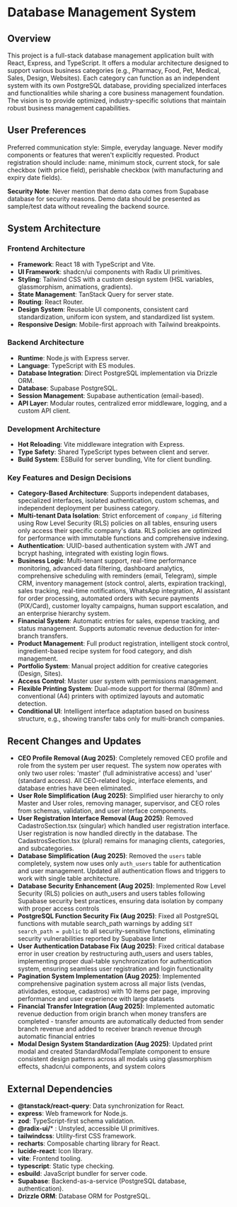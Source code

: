 # Database Management System

## Overview
This project is a full-stack database management application built with React, Express, and TypeScript. It offers a modular architecture designed to support various business categories (e.g., Pharmacy, Food, Pet, Medical, Sales, Design, Websites). Each category can function as an independent system with its own PostgreSQL database, providing specialized interfaces and functionalities while sharing a core business management foundation. The vision is to provide optimized, industry-specific solutions that maintain robust business management capabilities.

## User Preferences
Preferred communication style: Simple, everyday language.
Never modify components or features that weren't explicitly requested.
Product registration should include: name, minimum stock, current stock, for sale checkbox (with price field), perishable checkbox (with manufacturing and expiry date fields).

**Security Note**: Never mention that demo data comes from Supabase database for security reasons. Demo data should be presented as sample/test data without revealing the backend source.

## System Architecture

### Frontend Architecture
- **Framework**: React 18 with TypeScript and Vite.
- **UI Framework**: shadcn/ui components with Radix UI primitives.
- **Styling**: Tailwind CSS with a custom design system (HSL variables, glassmorphism, animations, gradients).
- **State Management**: TanStack Query for server state.
- **Routing**: React Router.
- **Design System**: Reusable UI components, consistent card standardization, uniform icon system, and standardized list system.
- **Responsive Design**: Mobile-first approach with Tailwind breakpoints.

### Backend Architecture
- **Runtime**: Node.js with Express server.
- **Language**: TypeScript with ES modules.
- **Database Integration**: Direct PostgreSQL implementation via Drizzle ORM.
- **Database**: Supabase PostgreSQL.
- **Session Management**: Supabase authentication (email-based).
- **API Layer**: Modular routes, centralized error middleware, logging, and a custom API client.

### Development Architecture
- **Hot Reloading**: Vite middleware integration with Express.
- **Type Safety**: Shared TypeScript types between client and server.
- **Build System**: ESBuild for server bundling, Vite for client bundling.

### Key Features and Design Decisions
- **Category-Based Architecture**: Supports independent databases, specialized interfaces, isolated authentication, custom schemas, and independent deployment per business category.
- **Multi-tenant Data Isolation**: Strict enforcement of `company_id` filtering using Row Level Security (RLS) policies on all tables, ensuring users only access their specific company's data. RLS policies are optimized for performance with immutable functions and comprehensive indexing.
- **Authentication**: UUID-based authentication system with JWT and bcrypt hashing, integrated with existing login flows.
- **Business Logic**: Multi-tenant support, real-time performance monitoring, advanced data filtering, dashboard analytics, comprehensive scheduling with reminders (email, Telegram), simple CRM, inventory management (stock control, alerts, expiration tracking), sales tracking, real-time notifications, WhatsApp integration, AI assistant for order processing, automated orders with secure payments (PIX/Card), customer loyalty campaigns, human support escalation, and an enterprise hierarchy system.
- **Financial System**: Automatic entries for sales, expense tracking, and status management. Supports automatic revenue deduction for inter-branch transfers.
- **Product Management**: Full product registration, intelligent stock control, ingredient-based recipe system for food category, and dish management.
- **Portfolio System**: Manual project addition for creative categories (Design, Sites).
- **Access Control**: Master user system with permissions management.
- **Flexible Printing System**: Dual-mode support for thermal (80mm) and conventional (A4) printers with optimized layouts and automatic detection.
- **Conditional UI**: Intelligent interface adaptation based on business structure, e.g., showing transfer tabs only for multi-branch companies.

## Recent Changes and Updates  
- **CEO Profile Removal (Aug 2025)**: Completely removed CEO profile and role from the system per user request. The system now operates with only two user roles: 'master' (full administrative access) and 'user' (standard access). All CEO-related logic, interface elements, and database entries have been eliminated.
- **User Role Simplification (Aug 2025)**: Simplified user hierarchy to only Master and User roles, removing manager, supervisor, and CEO roles from schemas, validation, and user interface components.
- **User Registration Interface Removal (Aug 2025)**: Removed CadastroSection.tsx (singular) which handled user registration interface. User registration is now handled directly in the database. The CadastrosSection.tsx (plural) remains for managing clients, categories, and subcategories.
- **Database Simplification (Aug 2025)**: Removed the `users` table completely, system now uses only `auth_users` table for authentication and user management. Updated all authentication flows and triggers to work with single table architecture.
- **Database Security Enhancement (Aug 2025)**: Implemented Row Level Security (RLS) policies on auth_users and users tables following Supabase security best practices, ensuring data isolation by company with proper access controls
- **PostgreSQL Function Security Fix (Aug 2025)**: Fixed all PostgreSQL functions with mutable search_path warnings by adding `SET search_path = public` to all security-sensitive functions, eliminating security vulnerabilities reported by Supabase linter
- **User Authentication Database Fix (Aug 2025)**: Fixed critical database error in user creation by restructuring auth_users and users tables, implementing proper dual-table synchronization for authentication system, ensuring seamless user registration and login functionality
- **Pagination System Implementation (Aug 2025)**: Implemented comprehensive pagination system across all major lists (vendas, atividades, estoque, cadastros) with 10 items per page, improving performance and user experience with large datasets
- **Financial Transfer Integration (Aug 2025)**: Implemented automatic revenue deduction from origin branch when money transfers are completed - transfer amounts are automatically deducted from sender branch revenue and added to receiver branch revenue through automatic financial entries
- **Modal Design System Standardization (Aug 2025)**: Updated print modal and created StandardModalTemplate component to ensure consistent design patterns across all modals using glassmorphism effects, shadcn/ui components, and system colors

## External Dependencies
- **@tanstack/react-query**: Data synchronization for React.
- **express**: Web framework for Node.js.
- **zod**: TypeScript-first schema validation.
- **@radix-ui/*** : Unstyled, accessible UI primitives.
- **tailwindcss**: Utility-first CSS framework.
- **recharts**: Composable charting library for React.
- **lucide-react**: Icon library.
- **vite**: Frontend tooling.
- **typescript**: Static type checking.
- **esbuild**: JavaScript bundler for server code.
- **Supabase**: Backend-as-a-service (PostgreSQL database, authentication).
- **Drizzle ORM**: Database ORM for PostgreSQL.